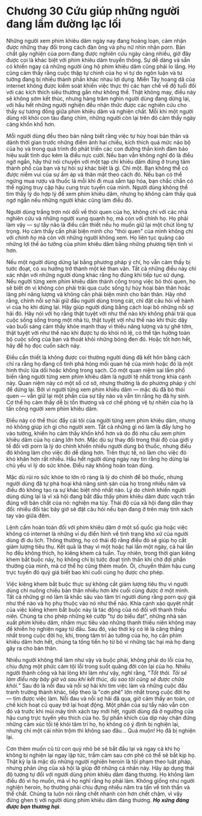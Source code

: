 # Chương 30 Cứu giúp những người đang lầm đường lạc lối

Những người xem phim khiêu dâm ngày nay đang hoảng loạn, cảm nhận được những thay đổi trong cách đàn ông và phụ nữ nhìn nhận porn. Bản chất gây nghiện của porn đang được nghiên cứu ngày càng nhiều, giờ đây được coi là khác biệt với phim khiêu dâm truyền thống. Sự dễ dàng và sẵn có khiến ngay cả những người ủng hộ phim khiêu dâm cũng phải lo lắng. Họ cũng cảm thấy rằng cuộc thập tự chinh của họ vì tự do ngôn luận và tư tưởng đang bị nhiều thành phần khác nhau lợi dụng. Miền Tây hoang dã của internet không được kiểm soát khiến việc thực thi các hạn chế về độ tuổi đối với các kích thích siêu thường gần như không thể. Thật không may, điều này sẽ không sớm kết thúc, nhưng hàng trăm nghìn người dùng đang dừng lại, với hầu hết những người nghiện đều nhận thức được các nghiên cứu cho thấy sự tương đồng giữa phim khiêu dâm và nghiện chất. Mỗi khi một người dùng rời khỏi con tàu đang chìm, những người còn lại trên đó cảm thấy ngày càng khốn khổ hơn.

Mỗi người dùng đều theo bản năng biết rằng việc tự hủy hoại bản thân và dành thời gian trước những điểm ảnh hai chiều, kích thích quá mức não bộ của họ và trong quá trình đó phát triển các con đường thần kinh đảm bảo hiệu suất tình dục kém là điều nực cười. Nếu bạn vẫn không nghĩ đó là điều ngớ ngẩn, hãy thử nói chuyện với một tạp chí khiêu dâm đứng ở trung tâm thành phố của bạn và tự hỏi sự khác biệt là gì. Chỉ một. Bạn không thể có được niềm vui của sự ấm áp và thân mật theo cách đó. Nếu bạn có thể ngừng mua rượu và thuốc lá mỗi khi đi mua sắm tạp hóa, bạn chắc chắn có thể ngừng truy cập hậu cung trực tuyến của mình. Người dùng không thể tìm thấy lý do hợp lý để xem phim khiêu dâm, nhưng họ không cảm thấy quá ngớ ngẩn nếu những người khác cũng làm điều đó.

Người dùng trắng trợn nói dối về thói quen của họ, không chỉ với các nhà nghiên cứu và những người xung quanh họ, mà còn với chính họ. Họ phải làm vậy — sự tẩy não là điều cần thiết nếu họ muốn giữ lại một chút lòng tự trọng. Họ cảm thấy cần phải biện minh cho "thói quen" của mình không chỉ với *chính họ* mà còn với những người không xem. Họ liên tục quảng cáo những lợi thế ảo tưởng của phim khiêu dâm bằng những phương tiện tinh vi hơn.

Nếu một người dùng dừng lại bằng phương pháp ý chí, họ vẫn cảm thấy bị tước đoạt, có xu hướng trở thành một kẻ than vãn. Tất cả những điều này chỉ xác nhận với những người dùng khác rằng họ đúng khi tiếp tục sử dụng. Nếu người từng xem phim khiêu dâm thành công trong việc bỏ thói quen, họ sẽ biết ơn vì không còn phải trải qua cuộc sống tự hủy hoại bản thân hoặc lãng phí năng lượng và không cần phải biện minh cho bản thân. Hãy nhớ rằng, chính nỗi sợ hãi giữ đầu người dùng trong cát, chỉ đặt câu hỏi về hành vi của họ khi dừng lại. Hãy giúp người dùng bằng cách loại bỏ những nỗi sợ hãi đó. Hãy nói với họ rằng thật tuyệt vời như thế nào khi không phải trải qua cuộc sống sống trong một nhà tù, thật tuyệt vời như thế nào khi thức dậy vào buổi sáng cảm thấy khỏe mạnh thay vì thiếu năng lượng và tự ghê tởm, thật tuyệt vời như thế nào khi được tự do khỏi nô lệ, có thể tận hưởng toàn bộ cuộc sống của bạn và thoát khỏi những bóng đen đó. Hoặc tốt hơn hết, hãy để họ đọc cuốn sách này.

Điều cần thiết là không được coi thường người dùng đã kết hôn bằng cách chỉ ra rằng họ đang cố tình phá hỏng mối quan hệ của mình hoặc đó là một hình thức lừa dối hoặc không trong sạch. Có một quan niệm sai lầm phổ biến rằng người từng xem phim khiêu dâm là người tệ nhất trong khía cạnh này. Quan niệm này có một số cơ sở, nhưng thường là do phương pháp ý chí để dừng lại. Bởi vì người từng xem phim khiêu dâm — mặc dù đã bỏ thói quen — vẫn giữ lại một phần của sự tẩy não và vẫn tin rằng họ đã hy sinh. Cơ thể họ cảm thấy dễ bị tổn thương và cơ chế phòng vệ tự nhiên của họ là tấn công người xem phim khiêu dâm.

Điều này có thể thúc đẩy cái tôi của người từng xem phim khiêu dâm, nhưng nó không giúp ích gì cho người xem. Tất cả những gì nó làm là đẩy lưng họ vào tường, khiến họ cảm thấy khốn khổ hơn và do đó nhu cầu xem phim khiêu dâm của họ càng lớn hơn. Mặc dù sự thay đổi trong thái độ của giới y tế đối với porn là lý do chính khiến nhiều người dùng bỏ thuốc, nhưng điều đó không làm cho việc đó dễ dàng hơn. Trên thực tế, nó làm cho việc đó khó khăn hơn rất nhiều. Hầu hết người dùng ngày nay tin rằng họ dừng lại chủ yếu vì lý do sức khỏe. Điều này không hoàn toàn đúng.

Mặc dù rủi ro sức khỏe to lớn rõ ràng là lý do chính để bỏ thuốc, nhưng người dùng đã tự phá hoại khả năng sinh sản của họ trong nhiều năm và điều đó không tạo ra sự khác biệt nhỏ nhất nào. Lý do chính khiến người dùng dừng lại là vì xã hội đang bắt đầu thấy phim khiêu dâm được vạch trần đúng với bản chất của nó: nghiện ma túy. Thái độ của xã hội đang dần thay đổi: nhiều đối tác bây giờ sẽ đặt câu hỏi nếu bạn đang ở trên máy tính xách tay vào giữa đêm.

Lệnh cấm hoàn toàn đối với phim khiêu dâm ở một số quốc gia hoặc việc không có internet là những ví dụ điển hình về tình trạng khó xử của người dùng đi du lịch. Thông thường, họ có thái độ rằng điều đó sẽ giúp họ cắt giảm lượng tiêu thụ. Kết quả là thay vì một hoặc hai lần một ngày, cả hai lần họ đều không thích, họ kiêng khem cả tuần. Tuy nhiên, trong thời gian kiêng khem bắt buộc này, họ không chỉ bị tước đoạt tinh thần khi chờ đợi phần thưởng của mình, mà cơ thể họ cũng thèm muốn. Ôi, chuyến thăm hậu cung trực tuyến đó quý giá biết bao khi cuối cùng họ được cho phép.

Việc kiêng khem bắt buộc thực sự không cắt giảm lượng tiêu thụ vì người dùng chỉ nuông chiều bản thân nhiều hơn khi cuối cùng được ở một mình. Tất cả những gì nó làm là khắc sâu vào tâm trí người dùng rằng porn quý giá như thế nào và họ phụ thuộc vào nó như thế nào. Khía cạnh xảo quyệt nhất của việc kiêng khem bắt buộc này là tác động của nó đối với thanh thiếu niên. Chúng ta cho phép những kẻ cướp "tự do biểu đạt", những nhà sản xuất phim khiêu dâm, nhắm mục tiêu vào những thanh thiếu niên không may để khiến họ nghiện ngay từ đầu. Sau đó, vào thời kỳ có lẽ là căng thẳng nhất trong cuộc đời họ, khi, trong tâm trí ảo tưởng của họ, họ cần phim khiêu dâm hơn hết, chúng ta tống tiền họ từ bỏ vì những tác hại mà họ đang gây ra cho bản thân.

Nhiều người không thể làm như vậy và buộc phải, không phải do lỗi của họ, chịu đựng một phức cảm tội lỗi trong suốt quãng đời còn lại của họ. Nhiều người thành công và hài lòng khi làm như vậy, nghĩ rằng, "*Tốt thôi. Tôi sẽ làm điều này bây giờ và sau khi kết thúc, dù sao tôi cũng sẽ được chữa khỏi.*" Sau đó là nỗi đau và nỗi sợ hãi khi tìm việc làm và những cuộc đấu tranh trưởng thành khác, tiếp theo là "cơn phê" lớn nhất trong cuộc đời họ — tìm được việc làm. Nỗi đau và nỗi sợ hãi đã qua, giờ cảm thấy an toàn, cơ chế kích hoạt cũ quay trở lại hoạt động. Một phần của sự tẩy não vẫn còn đó và trước khi mùi máy tính xách tay mới hết, người dùng đã ở ngưỡng cửa hậu cung trực tuyến yêu thích của họ. Sự phấn khích của dịp này chặn đứng những cảm xúc tồi tệ khỏi tâm trí họ, họ không có ý định bị nghiện lại, nhưng chỉ một cái nhìn trộm thì không sao đâu... Quá muộn! Họ đã bị nghiện lại.

Cơn thèm muốn cũ từ con quỷ nhỏ bé sẽ bắt đầu lại và ngay cả khi họ không bị nghiện lại ngay lập tức, trầm cảm sau cơn phê có thể sẽ bắt kịp họ. Thật kỳ lạ là mặc dù những người nghiện heroin là tội phạm theo luật pháp, nhưng phản ứng của xã hội là giúp đỡ những cá nhân này. Hãy áp dụng thái độ tương tự đối với người dùng phim khiêu dâm đáng thương. Họ không làm điều đó vì họ muốn, mà vì họ nghĩ rằng họ phải làm. Không giống như người nghiện heroin, họ thường phải chịu đựng nhiều năm tra tấn về tinh thần và thể chất. Chúng ta luôn nói rằng chết nhanh còn hơn chết chậm, vì vậy đừng ghen tị với người dùng phim khiêu dâm đáng thương. ***Họ xứng đáng được bạn thương hại***.

